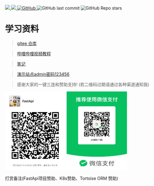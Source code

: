 <p>
<a href="https://www.murphysec.com/dr/kctlQJ59tVrS2Opo61">
    <img src="https://www.oscs1024.com/platform/badge/binkuolo/fastapi.svg?size=small">
</a>
<a href="https://github.com/binkuolo/fastapi">
    <img src="https://badgen.net/badge/Github/fastapi/21D789?icon=github">
</a>
<a href="https://github.com/binkuolo/fastapi/blob/main/LICENSE">
    <img alt="GitHub" src="https://img.shields.io/github/license/binkuolo/fastapi?style=flat-square">
</a>
<img alt="GitHub last commit" src="https://img.shields.io/github/last-commit/binkuolo/fastapi?style=flat-square">
<img alt="GitHub Repo stars" src="https://img.shields.io/github/stars/binkuolo/fastapi?style=social">
</p>

# 学习资料

> [gitee 仓库](https://gitee.com/binkuolo/fastapi)

> [哔哩哔哩视频教程](https://www.bilibili.com/video/BV13F411u76R)

> [笔记](https://wiki.binkuolo.com)


> [演示站点admin密码123456](http://fastapi.binkuolo.com)

> 感谢大家的一键三连和赞助支持! (若二维码过期请通过各种渠道通知我)

<img src="IMG_1441.JPG" title="微信交流群" alt="微信群定期更新" width="200" height="260" />
<img src="IMG_1356.JPG" alt="为了方便大家的赞助支持" title="为了方便大家的赞助支持" width="200" height="260" />

打赏备注(FastApi项目赞助、K8s赞助、Tortoise ORM 赞助)
